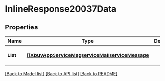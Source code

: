 # InlineResponse20037Data

## Properties
Name | Type | Description | Notes
------------ | ------------- | ------------- | -------------
**List** | [**[]XbuyAppServiceMsgserviceMailserviceMessage**](xbuy.app.service.msgservice.mailservice.Message.md) |  | [optional] [default to null]

[[Back to Model list]](../README.md#documentation-for-models) [[Back to API list]](../README.md#documentation-for-api-endpoints) [[Back to README]](../README.md)

